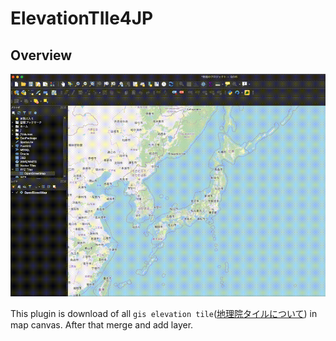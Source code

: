 # ElevationTIle4JP

## Overview

![](./img/mov.gif)

This plugin is download of all `gis elevation tile`([地理院タイルについて](https://maps.gsi.go.jp/development/siyou.html)) in map canvas.
After that merge and add layer.
